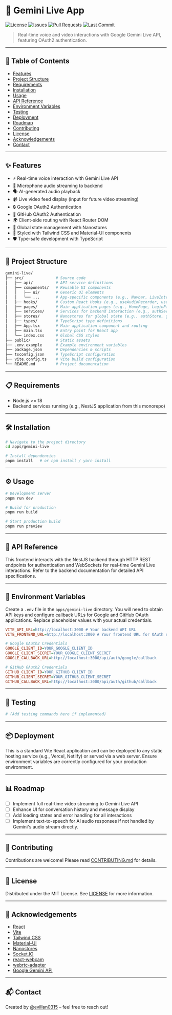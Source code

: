 # 🚀 Gemini Live App

[![License](https://img.shields.io/github/license/your-username/your-repo)](LICENSE)
[![Issues](https://img.shields.io/github/issues/your-username/your-repo)](https://github.com/your-username/your-repo/issues)
[![Pull Requests](https://img.shields.io/github/issues-pr/your-username/your-repo)](https://github.com/your-username/your-repo/pulls)
[![Last Commit](https://img.shields.io/github/last-commit/your-username/your-repo)](https://github.com/your-username/your-repo/commits)

> Real-time voice and video interactions with Google Gemini Live API, featuring OAuth2 authentication.

---

## 📖 Table of Contents

- [Features](#-features)
- [Project Structure](#-project-structure)
- [Requirements](#-requirements)
- [Installation](#-installation)
- [Usage](#-usage)
- [API Reference](#-api-reference)
- [Environment Variables](#-environment-variables)
- [Testing](#-testing)
- [Deployment](#-deployment)
- [Roadmap](#-roadmap)
- [Contributing](#-contributing)
- [License](#-license)
- [Acknowledgements](#-acknowledgements)
- [Contact](#-contact)

---

## ✨ Features

- ⚡ Real-time voice interaction with Gemini Live API
- 🎤 Microphone audio streaming to backend
- 🗣️ AI-generated audio playback
- 📹 Live video feed display (input for future video streaming)
- 🔒 Google OAuth2 Authentication
- 🔐 GitHub OAuth2 Authentication
- 🌍 Client-side routing with React Router DOM
- 🔄 Global state management with Nanostores
- 🎨 Styled with Tailwind CSS and Material-UI components
- 🛡️ Type-safe development with TypeScript

---

## 📂 Project Structure

```bash
gemini-live/
├── src/              # Source code
│   ├── api/          # API service definitions
│   ├── components/   # Reusable UI components
│   │   ├── ui/       # Generic UI elements
│   │   └── ...       # App-specific components (e.g., Navbar, LiveInteraction)
│   ├── hooks/        # Custom React Hooks (e.g., useAudioRecorder, useGeminiLiveSocket)
│   ├── pages/        # Main application pages (e.g., HomePage, LoginPage, GeminiLivePage)
│   ├── services/     # Services for backend interaction (e.g., authService)
│   ├── stores/       # Nanostores for global state (e.g., authStore, geminiLiveStore)
│   ├── types/        # TypeScript type definitions
│   ├── App.tsx       # Main application component and routing
│   ├── main.tsx      # Entry point for React app
│   └── index.css     # Global CSS styles
├── public/           # Static assets
├── .env.example      # Example environment variables
├── package.json      # Dependencies & scripts
├── tsconfig.json     # TypeScript configuration
├── vite.config.ts    # Vite build configuration
└── README.md         # Project documentation
```

---

## 📋 Requirements

- Node.js >= 18
- Backend services running (e.g., NestJS application from this monorepo)

---

## 🛠️ Installation

```bash
# Navigate to the project directory
cd apps/gemini-live

# Install dependencies
pnpm install   # or npm install / yarn install
```

---

## ⚙️ Usage

```bash
# Development server
pnpm run dev

# Build for production
pnpm run build

# Start production build
pnpm run preview
```

---

## 📖 API Reference

This frontend interacts with the NestJS backend through HTTP REST endpoints for authentication and WebSockets for real-time Gemini Live interactions. Refer to the backend documentation for detailed API specifications.

---

## 🔑 Environment Variables

Create a `.env` file in the `apps/gemini-live` directory. You will need to obtain API keys and configure callback URLs for Google and GitHub OAuth applications. Replace placeholder values with your actual credentials.

```ini
VITE_API_URL=http://localhost:3000 # Your backend API URL
VITE_FRONTEND_URL=http://localhost:3000 # Your frontend URL for OAuth redirects

# Google OAuth2 Credentials
GOOGLE_CLIENT_ID=YOUR_GOOGLE_CLIENT_ID
GOOGLE_CLIENT_SECRET=YOUR_GOOGLE_CLIENT_SECRET
GOOGLE_CALLBACK_URL=http://localhost:3000/api/auth/google/callback

# GitHub OAuth2 Credentials
GITHUB_CLIENT_ID=YOUR_GITHUB_CLIENT_ID
GITHUB_CLIENT_SECRET=YOUR_GITHUB_CLIENT_SECRET
GITHUB_CALLBACK_URL=http://localhost:3000/api/auth/github/callback
```

---

## 🧪 Testing

```bash
# (Add testing commands here if implemented)
```

---

## 📦 Deployment

This is a standard Vite React application and can be deployed to any static hosting service (e.g., Vercel, Netlify) or served via a web server. Ensure environment variables are correctly configured for your production environment.

---

## 📊 Roadmap

- [ ] Implement full real-time video streaming to Gemini Live API
- [ ] Enhance UI for conversation history and message display
- [ ] Add loading states and error handling for all interactions
- [ ] Implement text-to-speech for AI audio responses if not handled by Gemini's audio stream directly.

---

## 🤝 Contributing

Contributions are welcome!
Please read [CONTRIBUTING.md](../../CONTRIBUTING.md) for details.

---

## 📜 License

Distributed under the MIT License. See [LICENSE](../../LICENSE) for more information.

---

## 🙌 Acknowledgements

- [React](https://react.dev/)
- [Vite](https://vitejs.dev/)
- [Tailwind CSS](https://tailwindcss.com/)
- [Material-UI](https://mui.com/)
- [Nanostores](https://nanostores.github.io/)
- [Socket.IO](https://socket.io/)
- [react-webcam](https://www.npmjs.com/package/react-webcam)
- [webrtc-adapter](https://www.npmjs.com/package/webrtc-adapter)
- [Google Gemini API](https://ai.google.dev/)

---

## 📬 Contact

Created by [@evillan0315](https://github.com/evillan0315) – feel free to reach out!

